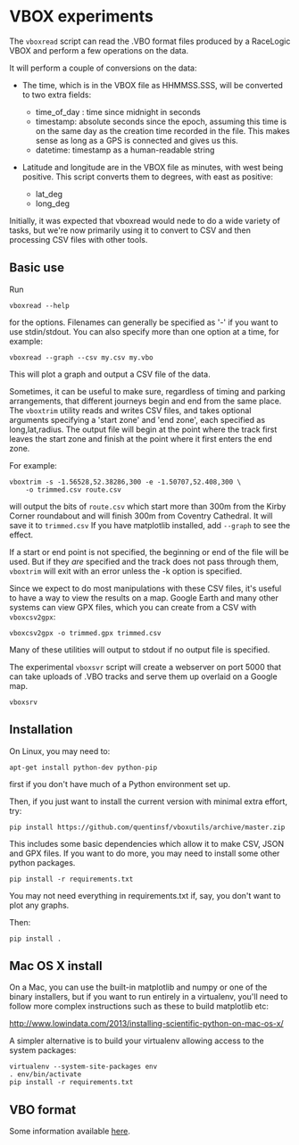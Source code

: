 # VBOX experiments

The `vboxread` script can read the .VBO format files produced by a RaceLogic VBOX and perform a few operations on the data.

It will perform a couple of conversions on the data:

* The time, which is in the VBOX file as HHMMSS.SSS, will be converted to two extra fields:
    * time_of_day : time since midnight in seconds
    * timestamp: absolute seconds since the epoch, assuming this time is on the same day as the creation time recorded in the file. This makes sense as long as a GPS is connected and gives us this.
    * datetime: timestamp as a human-readable string

* Latitude and longitude are in the VBOX file as minutes, with west being positive. This script converts them to degrees, with east as positive:
    - lat_deg
    - long_deg 

Initially, it was expected that vboxread would nede to do a wide variety of tasks, but we're now primarily using it to convert to CSV and then processing CSV files with other tools.

## Basic use

Run

    vboxread --help

for the options.  Filenames can generally be specified as '-' if you want to use stdin/stdout. You can also specify more than one option at a time, for example:

    vboxread --graph --csv my.csv my.vbo

This will plot a graph and output a CSV file of the data.

Sometimes, it can be useful to make sure, regardless of timing and parking arrangements, that different journeys begin and end from the same place.  
The `vboxtrim` utility reads and writes CSV files, and takes optional arguments specifying a 'start zone' and 'end zone', each specified as long,lat,radius.  The output file will begin at the point where the track first leaves the start zone and finish at the point where it first enters the end zone.

For example:

    vboxtrim -s -1.56528,52.38286,300 -e -1.50707,52.408,300 \
        -o trimmed.csv route.csv

will output the bits of `route.csv` which start more than 300m from the Kirby Corner roundabout and will finish 300m from Coventry Cathedral.  It will save it to `trimmed.csv` If you have matplotlib installed, add `--graph` to see the effect.

If a start or end point is not specified, the beginning or end of the file will be used.  But if they *are* specified and the track does not pass through them, `vboxtrim` will exit with an error unless the -k option is specified. 

Since we expect to do most manipulations with these CSV files, it's useful to have a way to view the results on a map.  Google Earth and many other systems can view GPX files, which you can create from a CSV with `vboxcsv2gpx`:

    vboxcsv2gpx -o trimmed.gpx trimmed.csv

Many of these utilities will output to stdout if no output file is specified.

The experimental `vboxsvr` script will create a webserver on port 5000 that can take uploads of .VBO tracks and serve them up overlaid on a Google map.  

    vboxsrv



## Installation

On Linux, you may need to:

    apt-get install python-dev python-pip

first if you don't have much of a Python environment set up.

Then, if you just want to install the current version with minimal extra effort, try:

    pip install https://github.com/quentinsf/vboxutils/archive/master.zip

This includes some basic dependencies which allow it to make CSV, JSON and GPX files.  If you want to do more, you may need to install some other python packages.

    pip install -r requirements.txt

You may not need everything in requirements.txt if, say, you don't want to plot any graphs.

Then:

    pip install .



## Mac OS X install

On a Mac, you can use the built-in matplotlib and numpy or one of the binary installers, but if you want to run entirely in a virtualenv, you'll need to follow more complex instructions such as these to build matplotlib etc:

http://www.lowindata.com/2013/installing-scientific-python-on-mac-os-x/

A simpler alternative is to build your virtualenv allowing access to the system packages:

    virtualenv --system-site-packages env
    . env/bin/activate
    pip install -r requirements.txt


## VBO format

Some information available [here][1].


[1]: https://racelogic.support/01VBOX_Automotive/01VBOX_data_loggers/VBOX_3i_Range/Knowledge_base/VBO_file_format
